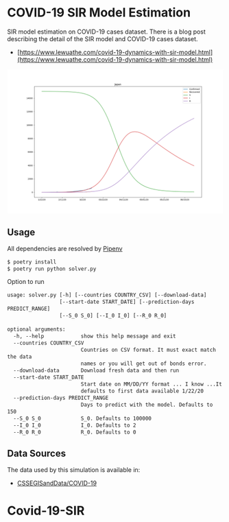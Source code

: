 # COVID-19 SIR Model Estimation
SIR model estimation on COVID-19 cases dataset. There is a blog post describing the detail of the SIR model and COVID-19 cases dataset.

- [https://www.lewuathe.com/covid-19-dynamics-with-sir-model.html](https://www.lewuathe.com/covid-19-dynamics-with-sir-model.html)

![japan](/Japan.png)

## Usage

All dependencies are resolved by [Pipenv](https://pipenv.kennethreitz.org/en/latest/)

```
$ poetry install
$ poetry run python solver.py
```

Option to run
```
usage: solver.py [-h] [--countries COUNTRY_CSV] [--download-data]
                 [--start-date START_DATE] [--prediction-days PREDICT_RANGE]
                 [--S_0 S_0] [--I_0 I_0] [--R_0 R_0]

optional arguments:
  -h, --help            show this help message and exit
  --countries COUNTRY_CSV
                        Countries on CSV format. It must exact match the data
                        names or you will get out of bonds error.
  --download-data       Download fresh data and then run
  --start-date START_DATE
                        Start date on MM/DD/YY format ... I know ...It
                        defaults to first data available 1/22/20
  --prediction-days PREDICT_RANGE
                        Days to predict with the model. Defaults to 150
  --S_0 S_0             S_0. Defaults to 100000
  --I_0 I_0             I_0. Defaults to 2
  --R_0 R_0             R_0. Defaults to 0
```


## Data Sources

The data used by this simulation is available in:

- [CSSEGISandData/COVID-19](https://github.com/CSSEGISandData/COVID-19)

# Covid-19-SIR
